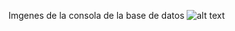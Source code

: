 Imgenes de la consola de la base de datos
![alt text](https://raw.githubusercontent.com/MasMat2/JavaEvidencia9/Evidencia11/src/main/resources/static/evidence11.png?raw=true)